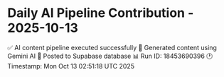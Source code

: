 # Daily AI Pipeline Contribution - 2025-10-13

✅ AI content pipeline executed successfully
🤖 Generated content using Gemini AI
💾 Posted to Supabase database
📊 Run ID: 18453690396
🕐 Timestamp: Mon Oct 13 02:51:18 UTC 2025

